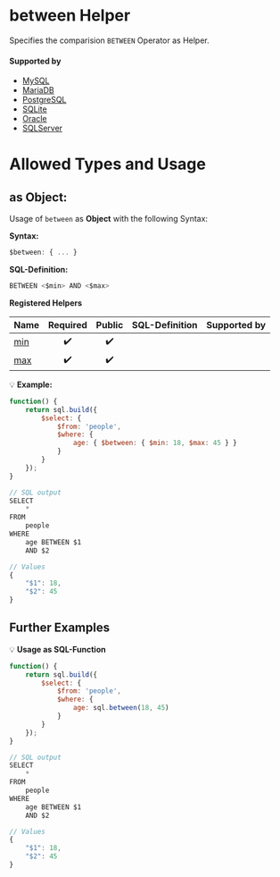 # between Helper
Specifies the comparision `BETWEEN` Operator as Helper.

#### Supported by
- [MySQL](https://dev.mysql.com/doc/refman/5.7/en/comparison-operators.html#operator_between)
- [MariaDB](https://mariadb.com/kb/en/library/between-and/)
- [PostgreSQL](https://www.postgresql.org/docs/9.5/static/functions-comparison.html)
- [SQLite](https://sqlite.org/lang_expr.html#between)
- [Oracle](https://docs.oracle.com/cd/B28359_01/server.111/b28286/conditions011.htm#SQLRF52147)
- [SQLServer](https://docs.microsoft.com/en-us/sql/t-sql/language-elements/between-transact-sql)

# Allowed Types and Usage

## as Object:

Usage of `between` as **Object** with the following Syntax:

**Syntax:**

```javascript
$between: { ... }
```

**SQL-Definition:**
```javascript
BETWEEN <$min> AND <$max>
```

**Registered Helpers**

Name|Required|Public|SQL-Definition|Supported by
:---|:------:|:----:|:-------------|:-----------
[min](../../../../../sql/helpers/aggregation/min/)|:heavy_check_mark:|:heavy_check_mark:||
[max](../../../../../sql/helpers/aggregation/max/)|:heavy_check_mark:|:heavy_check_mark:||

:bulb: **Example:**
```javascript
function() {
    return sql.build({
        $select: {
            $from: 'people',
            $where: {
                age: { $between: { $min: 18, $max: 45 } }
            }
        }
    });
}

// SQL output
SELECT
    *
FROM
    people
WHERE
    age BETWEEN $1
    AND $2

// Values
{
    "$1": 18,
    "$2": 45
}
```

## Further Examples

:bulb: **Usage as SQL-Function**
```javascript
function() {
    return sql.build({
        $select: {
            $from: 'people',
            $where: {
                age: sql.between(18, 45)
            }
        }
    });
}

// SQL output
SELECT
    *
FROM
    people
WHERE
    age BETWEEN $1
    AND $2

// Values
{
    "$1": 18,
    "$2": 45
}
```

